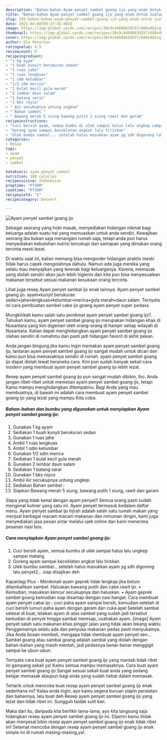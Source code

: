 ```yaml
---
description: "Bahan-bahan Ayam penyet sambel goang ijo yang enak Untuk Jualan"
title: "Bahan-bahan Ayam penyet sambel goang ijo yang enak Untuk Jualan"
slug: 291-bahan-bahan-ayam-penyet-sambel-goang-ijo-yang-enak-untuk-jualan
date: 2021-04-08T09:37:45.083Z
image: https://img-global.cpcdn.com/recipes/30c9c44608639257/680x482cq70/ayam-penyet-sambel-goang-ijo-foto-resep-utama.jpg
thumbnail: https://img-global.cpcdn.com/recipes/30c9c44608639257/680x482cq70/ayam-penyet-sambel-goang-ijo-foto-resep-utama.jpg
cover: https://img-global.cpcdn.com/recipes/30c9c44608639257/680x482cq70/ayam-penyet-sambel-goang-ijo-foto-resep-utama.jpg
author: Ola Peterson
ratingvalue: 4.5
reviewcount: 9
recipeingredient:
- "1 kg ayam"
- "1 buah kunyit berukuran sedan"
- "1 ruas jahe"
- "1 ruas lengkuas"
- "1 sdm ketumbar"
- "1/2 sdm merica"
- "1 bulat kecil gula merah"
- "2 lembar daun salam"
- "1 batang serai"
- "1 bks royco"
- " Air secukupnya untung ungkep"
- " Bahan sambel "
- " Bawang merah 5 siung bawang putih 1 siung rawit dan garam"
recipeinstructions:
- "Cuci bersih ayam, semua bumbu di ulek sampai halus lalu ungkep sampai matang"
- "Goreng ayam sampai kecoklatan angkat lalu tiriskan"
- "Ulek bumbu sambal... setelah halus masukkan ayam yg sdh digoreng lalu penyet2... siap disajikan deh"
categories:
- Resep
tags:
- ayam
- penyet
- sambel

katakunci: ayam penyet sambel 
nutrition: 188 calories
recipecuisine: Indonesian
preptime: "PT26M"
cooktime: "PT30M"
recipeyield: "1"
recipecategory: Dessert

---
```



![Ayam penyet sambel goang ijo](https://img-global.cpcdn.com/recipes/30c9c44608639257/680x482cq70/ayam-penyet-sambel-goang-ijo-foto-resep-utama.jpg)

Sebagai seorang yang hobi masak, menyediakan hidangan nikmat bagi keluarga adalah suatu hal yang memuaskan untuk anda sendiri. Kewajiban seorang ibu bukan saja menangani rumah saja, tetapi anda pun harus menyediakan kebutuhan nutrisi tercukupi dan santapan yang dimakan orang tercinta mesti lezat.

Di waktu  saat ini, kalian memang bisa mengorder hidangan praktis meski tidak harus capek mengolahnya dahulu. Namun ada juga mereka yang selalu mau menyajikan yang terenak bagi keluarganya. Karena, memasak yang diolah sendiri akan jauh lebih higienis dan kita pun bisa menyesuaikan makanan tersebut sesuai makanan kesukaan orang tercinta. 

Lihat juga resep Ayam penyet sambal ijo enak lainnya. Ayam penyet sambel goang ijo. ayam•kunyit berukuran sedan•jahe•lengkuas•ketumbar•merica•gula merah•daun salam. Ternyata ini cara pembuatan sambel cabe ijo goang ayam penyet super pedass.

Mungkinkah kamu salah satu penikmat ayam penyet sambel goang ijo?. Tahukah kamu, ayam penyet sambel goang ijo merupakan hidangan khas di Nusantara yang kini digemari oleh orang-orang di hampir setiap wilayah di Nusantara. Kalian dapat menghidangkan ayam penyet sambel goang ijo olahan sendiri di rumahmu dan pasti jadi hidangan favorit di akhir pekan.

Anda jangan bingung jika kamu ingin memakan ayam penyet sambel goang ijo, lantaran ayam penyet sambel goang ijo sangat mudah untuk dicari dan kamu pun bisa memasaknya sendiri di rumah. ayam penyet sambel goang ijo dapat diolah lewat beraneka cara. Kini pun sudah banyak sekali cara modern yang membuat ayam penyet sambel goang ijo lebih lezat.

Resep ayam penyet sambel goang ijo pun sangat mudah dibikin, lho. Anda jangan ribet-ribet untuk memesan ayam penyet sambel goang ijo, tetapi Kamu mampu menghidangkan ditempatmu. Bagi Anda yang mau membuatnya, di bawah ini adalah cara membuat ayam penyet sambel goang ijo yang lezat yang mampu Kita coba.

<!--inarticleads1-->

##### Bahan-bahan dan bumbu yang digunakan untuk menyiapkan Ayam penyet sambel goang ijo:

1. Gunakan 1 kg ayam
1. Sediakan 1 buah kunyit berukuran sedan
1. Gunakan 1 ruas jahe
1. Ambil 1 ruas lengkuas
1. Ambil 1 sdm ketumbar
1. Gunakan 1/2 sdm merica
1. Sediakan 1 bulat kecil gula merah
1. Gunakan 2 lembar daun salam
1. Sediakan 1 batang serai
1. Gunakan 1 bks royco
1. Ambil  Air secukupnya untung ungkep
1. Sediakan  Bahan sambel :
1. Siapkan  Bawang merah 5 siung, bawang putih 1 siung, rawit dan garam


Siapa yang tidak kenal dengan ayam penyet? Semua orang pasti sudah mengenal kuliner yang satu ini. Ayam penyet termasuk kedalam daftar menu. Ayam penyet sambal ijo hijrah adalah salah satu rumah makan yang menjual berbagai macam macam makanan dan minuman dingin, kami juga menyediakan jasa pesan antar melalui ojek online dan kami menerima pesanan nasi box. 

<!--inarticleads2-->

##### Cara menyiapkan Ayam penyet sambel goang ijo:

1. Cuci bersih ayam, semua bumbu di ulek sampai halus lalu ungkep sampai matang
1. Goreng ayam sampai kecoklatan angkat lalu tiriskan
1. Ulek bumbu sambal... setelah halus masukkan ayam yg sdh digoreng lalu penyet2... siap disajikan deh


Kapanlagi Plus - Menikmati ayam geprek tidak lengkap jika belum ditambahkan sambel. Haluskan bawang putih dan cabe rawit ijo. • Kemudian, masukkan kencur secukupnya dan haluskan. • Ayam geprek sambel goang kemudian siap disantap dengan nasi hangat. Cara membuat ayam penyet cabai ijo : cuci paha ayam sampai bersih, kemudian setelah di cuci bersih lumuri paha ayam dengan garam dan cuka apel Setelah sambal selesai di buat, letakan ayam di atas sambel yang sudah jadi tersebut kemudian di penyet hingga sambal meresap, usahakan ayam. [image] Ayam penyet salah satu makanan khas pinggir jalan yang tidak akan lekang waktu. Penggemarnya selalu ada dan penyuka makanan pedas pasti menyukainya. Jika Anda bosan membeli, mengapa tidak membuat ayam penyet sen… Sambel goang atau sambal goang adalah sambal yang diolah dengan bahan-bahan yang masih mentah, jadi pedasnya benar-benar menggigit sampai ke ubun-ubun. 

Ternyata cara buat ayam penyet sambel goang ijo yang mantab tidak ribet ini gampang sekali ya! Kamu semua mampu memasaknya. Cara buat ayam penyet sambel goang ijo Sangat sesuai sekali buat anda yang sedang belajar memasak ataupun bagi anda yang sudah hebat dalam memasak.

Tertarik untuk mencoba buat resep ayam penyet sambel goang ijo enak sederhana ini? Kalau anda ingin, ayo kamu segera buruan siapin peralatan dan bahannya, lalu buat deh Resep ayam penyet sambel goang ijo yang lezat dan tidak ribet ini. Sungguh taidak sulit kan. 

Maka dari itu, daripada kita berfikir lama-lama, ayo kita langsung saja hidangkan resep ayam penyet sambel goang ijo ini. Dijamin kamu tiidak akan menyesal bikin resep ayam penyet sambel goang ijo enak tidak ribet ini! Selamat mencoba dengan resep ayam penyet sambel goang ijo enak simple ini di rumah masing-masing,ya!.

